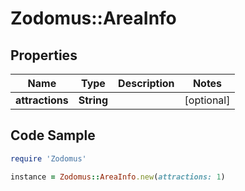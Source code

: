 # Zodomus::AreaInfo

## Properties

Name | Type | Description | Notes
------------ | ------------- | ------------- | -------------
**attractions** | **String** |  | [optional] 

## Code Sample

```ruby
require 'Zodomus'

instance = Zodomus::AreaInfo.new(attractions: 1)
```


